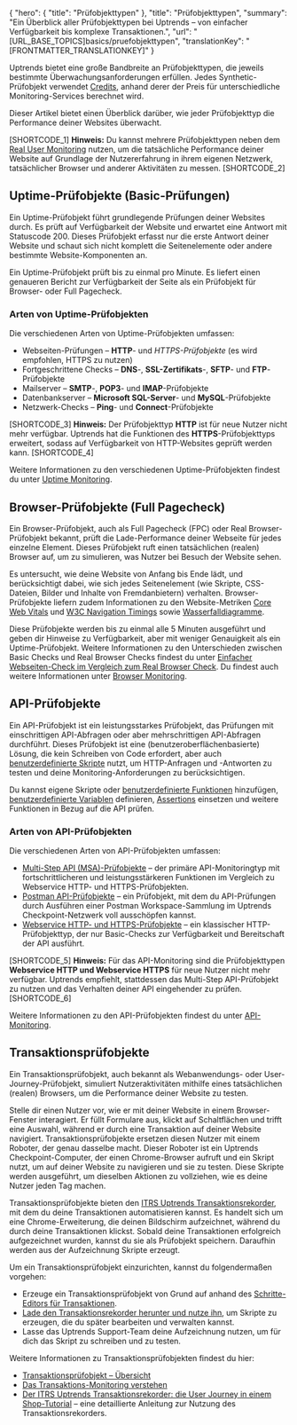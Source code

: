 {
  "hero": {
    "title": "Prüfobjekttypen"
  },
  "title": "Prüfobjekttypen",
  "summary": "Ein Überblick aller Prüfobjekttypen bei Uptrends – von einfacher Verfügbarkeit bis komplexe Transaktionen.",
  "url": "[URL_BASE_TOPICS]basics/pruefobjekttypen",
  "translationKey": "[FRONTMATTER_TRANSLATIONKEY]"
}

Uptrends bietet eine große Bandbreite an Prüfobjekttypen, die jeweils bestimmte Überwachungsanforderungen erfüllen. Jedes Synthetic-Prüfobjekt verwendet [Credits]([LINK_URL_1]), anhand derer der Preis für unterschiedliche Monitoring-Services berechnet wird.

Dieser Artikel bietet einen Überblick darüber, wie jeder Prüfobjekttyp die Performance deiner Websites überwacht.

[SHORTCODE_1] **Hinweis:** Du kannst mehrere Prüfobjekttypen neben dem [Real User Monitoring]([LINK_URL_2]) nutzen, um die tatsächliche Performance deiner Website auf Grundlage der Nutzererfahrung in ihrem eigenen Netzwerk, tatsächlicher Browser und anderer Aktivitäten zu messen. [SHORTCODE_2]

## Uptime-Prüfobjekte (Basic-Prüfungen)

Ein Uptime-Prüfobjekt führt grundlegende Prüfungen deiner Websites durch. Es prüft auf Verfügbarkeit der Website und erwartet eine Antwort mit Statuscode 200. Dieses Prüfobjekt erfasst nur die erste Antwort deiner Website und schaut sich nicht komplett die Seitenelemente oder andere bestimmte Website-Komponenten an. 

Ein Uptime-Prüfobjekt prüft bis zu einmal pro Minute. Es liefert einen genaueren Bericht zur Verfügbarkeit der Seite als ein Prüfobjekt für Browser- oder Full Pagecheck.

### Arten von Uptime-Prüfobjekten

Die verschiedenen Arten von Uptime-Prüfobjekten umfassen:

- Webseiten-Prüfungen – **HTTP**- und **HTTPS*-Prüfobjekte* (es wird empfohlen, HTTPS zu nutzen)
- Fortgeschrittene Checks – **DNS**-, **SSL-Zertifikats**-, **SFTP**- und **FTP**-Prüfobjekte
- Mailserver – **SMTP**-, **POP3**- und **IMAP**-Prüfobjekte
- Datenbankserver – **Microsoft SQL-Server**- und **MySQL**-Prüfobjekte
- Netzwerk-Checks – **Ping**- und **Connect**-Prüfobjekte

[SHORTCODE_3] **Hinweis:** Der Prüfobjekttyp **HTTP** ist für neue Nutzer nicht mehr verfügbar. Uptrends hat die Funktionen des **HTTPS**-Prüfobjekttyps erweitert, sodass auf Verfügbarkeit von HTTP-Websites geprüft werden kann. [SHORTCODE_4]

Weitere Informationen zu den verschiedenen Uptime-Prüfobjekten findest du unter [Uptime Monitoring]([LINK_URL_3]).

## Browser-Prüfobjekte (Full Pagecheck)

Ein Browser-Prüfobjekt, auch als Full Pagecheck (FPC) oder Real Browser-Prüfobjekt bekannt, prüft die Lade-Performance deiner Webseite für jedes einzelne Element. Dieses Prüfobjekt ruft einen tatsächlichen (realen) Browser auf, um zu simulieren, was Nutzer bei Besuch der Website sehen.

Es untersucht, wie deine Website von Anfang bis Ende lädt, und berücksichtigt dabei, wie sich jedes Seitenelement (wie Skripte, CSS-Dateien, Bilder und Inhalte von Fremdanbietern) verhalten. Browser-Prüfobjekte liefern zudem Informationen zu den Website-Metriken [Core Web Vitals]([LINK_URL_4]) und [W3C Navigation Timings]([LINK_URL_5]) sowie [Wasserfalldiagramme]([LINK_URL_6]).

Diese Prüfobjekte werden bis zu einmal alle 5 Minuten ausgeführt und geben dir Hinweise zu Verfügbarkeit, aber mit weniger Genauigkeit als ein Uptime-Prüfobjekt. Weitere Informationen zu den Unterschieden zwischen Basic Checks und Real Browser Checks findest du unter [Einfacher Webseiten-Check im Vergleich zum Real Browser Check]([LINK_URL_7]). Du findest auch weitere Informationen unter [Browser Monitoring]([LINK_URL_8]).

## API-Prüfobjekte

Ein API-Prüfobjekt ist ein leistungsstarkes Prüfobjekt, das Prüfungen mit einschrittigen API-Abfragen oder aber mehrschrittigen API-Abfragen durchführt. Dieses Prüfobjekt ist eine (benutzeroberflächenbasierte) Lösung, die kein Schreiben von Code erfordert, aber auch [benutzerdefinierte Skripte]([LINK_URL_9]) nutzt, um HTTP-Anfragen und -Antworten zu testen und deine Monitoring-Anforderungen zu berücksichtigen.

Du kannst eigene Skripte oder [benutzerdefinierte Funktionen]([LINK_URL_10]) hinzufügen, [benutzerdefinierte Variablen]([LINK_URL_11]) definieren, [Assertions]([LINK_URL_12]) einsetzen und weitere Funktionen in Bezug auf die API prüfen.  

### Arten von API-Prüfobjekten

Die verschiedenen Arten von API-Prüfobjekten umfassen:

- [Multi-Step API (MSA)-Prüfobjekte]([LINK_URL_13]) – der primäre API-Monitoringtyp mit fortschrittlicheren und leistungsstärkeren Funktionen im Vergleich zu Webservice HTTP- und HTTPS-Prüfobjekten.  
- [Postman API-Prüfobjekte]([LINK_URL_14]) – ein Prüfobjekt, mit dem du API-Prüfungen durch Ausführen einer Postman Workspace-Sammlung im Uptrends Checkpoint-Netzwerk voll ausschöpfen kannst. 
- [Webservice HTTP- und HTTPS-Prüfobjekte]([LINK_URL_15]) – ein klassischer HTTP-Prüfobjekttyp, der nur Basic-Checks zur Verfügbarkeit und Bereitschaft der API ausführt.

[SHORTCODE_5] **Hinweis:** Für das API-Monitoring sind die Prüfobjekttypen **Webservice HTTP und Webservice HTTPS** für neue Nutzer nicht mehr verfügbar. Uptrends empfiehlt, stattdessen das Multi-Step API-Prüfobjekt zu nutzen und das Verhalten deiner API eingehender zu prüfen. [SHORTCODE_6]

Weitere Informationen zu den API-Prüfobjekten findest du unter [API-Monitoring]([LINK_URL_16]).

## Transaktionsprüfobjekte

Ein Transaktionsprüfobjekt, auch bekannt als Webanwendungs- oder User-Journey-Prüfobjekt, simuliert Nutzeraktivitäten mithilfe eines tatsächlichen (realen) Browsers, um die Performance deiner Website zu testen.

Stelle dir einen Nutzer vor, wie er mit deiner Website in einem Browser-Fenster interagiert. Er füllt Formulare aus, klickt auf Schaltflächen und trifft eine Auswahl, während er durch eine Transaktion auf deiner Website navigiert. Transaktionsprüfobjekte ersetzen diesen Nutzer mit einem Roboter, der genau dasselbe macht. Dieser Roboter ist ein Uptrends Checkpoint-Computer, der einen Chrome-Browser aufruft und ein Skript nutzt, um auf deiner Website zu navigieren und sie zu testen. Diese Skripte werden ausgeführt, um dieselben Aktionen zu vollziehen, wie es deine Nutzer jeden Tag machen.

Transaktionsprüfobjekte bieten den [ITRS Uptrends Transaktionsrekorder]([LINK_URL_17]), mit dem du deine Transaktionen automatisieren kannst. Es handelt sich um eine Chrome-Erweiterung, die deinen Bildschirm aufzeichnet, während du durch deine Transaktionen klickst. Sobald deine Transaktionen erfolgreich aufgezeichnet wurden, kannst du sie als Prüfobjekt speichern. Daraufhin werden aus der Aufzeichnung Skripte erzeugt.

Um ein Transaktionsprüfobjekt einzurichten, kannst du folgendermaßen vorgehen:

- Erzeuge ein Transaktionsprüfobjekt von Grund auf anhand des [Schritte-Editors für Transaktionen]([LINK_URL_18]).
- [Lade den Transaktionsrekorder herunter und nutze ihn]([LINK_URL_19]), um Skripte zu erzeugen, die du später bearbeiten und verwalten kannst.
- Lasse das Uptrends Support-Team deine Aufzeichnung nutzen, um für dich das Skript zu schreiben und zu testen.

Weitere Informationen zu Transaktionsprüfobjekten findest du hier:

- [Transaktionsprüfobjekt – Übersicht]([LINK_URL_20])
- [Das Transaktions-Monitoring verstehen]([LINK_URL_21])
- [Der ITRS Uptrends Transaktionsrekorder: die User Journey in einem Shop-Tutorial]([LINK_URL_22]) – eine detaillierte Anleitung zur Nutzung des Transaktionsrekorders.